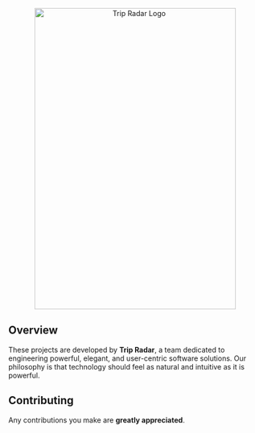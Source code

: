 <p align="center">
  <img width="400" height="600" alt="Trip Radar Logo" src="https://github.com/user-attachments/assets/21610cac-defd-4313-a864-052b11ec4d07" />
</p>


##  Overview

These projects are developed by **Trip Radar**, a team dedicated to engineering powerful, elegant, and user-centric software solutions. Our philosophy is that technology should feel as natural and intuitive as it is powerful.

##  Contributing

Any contributions you make are **greatly appreciated**.

